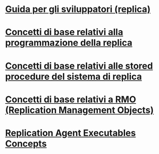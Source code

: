 # [Guida per gli sviluppatori (replica)](replication-developer-documentation.md)
# [Concetti di base relativi alla programmazione della replica](replication-programming-concepts.md)
# [Concetti di base relativi alle stored procedure del sistema di replica](replication-system-stored-procedures-concepts.md)
# [Concetti di base relativi a RMO (Replication Management Objects)](replication-management-objects-concepts.md)
# [Replication Agent Executables Concepts](replication-agent-executables-concepts.md)
